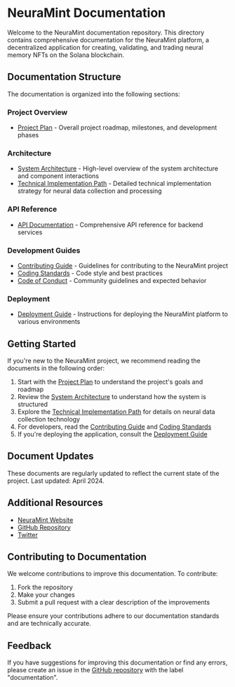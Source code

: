 # NeuraMint Documentation

Welcome to the NeuraMint documentation repository. This directory contains comprehensive documentation for the NeuraMint platform, a decentralized application for creating, validating, and trading neural memory NFTs on the Solana blockchain.

## Documentation Structure

The documentation is organized into the following sections:

### Project Overview

- [Project Plan](./PROJECT_PLAN.md) - Overall project roadmap, milestones, and development phases

### Architecture

- [System Architecture](./architecture/ARCHITECTURE.md) - High-level overview of the system architecture and component interactions
- [Technical Implementation Path](./architecture/TECHNICAL_IMPLEMENTATION.md) - Detailed technical implementation strategy for neural data collection and processing

### API Reference

- [API Documentation](./api/API.md) - Comprehensive API reference for backend services

### Development Guides

- [Contributing Guide](./development/CONTRIBUTING.md) - Guidelines for contributing to the NeuraMint project
- [Coding Standards](./development/CODING_STANDARDS.md) - Code style and best practices
- [Code of Conduct](./development/CODE_OF_CONDUCT.md) - Community guidelines and expected behavior

### Deployment

- [Deployment Guide](./deployment/DEPLOYMENT.md) - Instructions for deploying the NeuraMint platform to various environments

## Getting Started

If you're new to the NeuraMint project, we recommend reading the documents in the following order:

1. Start with the [Project Plan](./PROJECT_PLAN.md) to understand the project's goals and roadmap
2. Review the [System Architecture](./architecture/ARCHITECTURE.md) to understand how the system is structured
3. Explore the [Technical Implementation Path](./architecture/TECHNICAL_IMPLEMENTATION.md) for details on neural data collection technology
4. For developers, read the [Contributing Guide](./development/CONTRIBUTING.md) and [Coding Standards](./development/CODING_STANDARDS.md)
5. If you're deploying the application, consult the [Deployment Guide](./deployment/DEPLOYMENT.md)

## Document Updates

These documents are regularly updated to reflect the current state of the project. Last updated: April 2024.

## Additional Resources

- [NeuraMint Website](https://www.neuramint.tech)
- [GitHub Repository](https://github.com/NeuraMint/NRAM)
- [Twitter](https://x.com/NeuraMint_)

## Contributing to Documentation

We welcome contributions to improve this documentation. To contribute:

1. Fork the repository
2. Make your changes
3. Submit a pull request with a clear description of the improvements

Please ensure your contributions adhere to our documentation standards and are technically accurate.

## Feedback

If you have suggestions for improving this documentation or find any errors, please create an issue in the [GitHub repository](https://github.com/NeuraMint/NRAM/issues) with the label "documentation". 